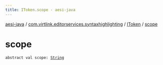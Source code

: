 ```yaml
---
title: IToken.scope - aesi-java
---
```


[aesi-java](../../index.html) / [com.virtlink.editorservices.syntaxhighlighting](../index.html) / [IToken](index.html) / [scope](.)

# scope

`abstract val scope: `[`String`](https://kotlinlang.org/api/latest/jvm/stdlib/kotlin/-string/index.html)